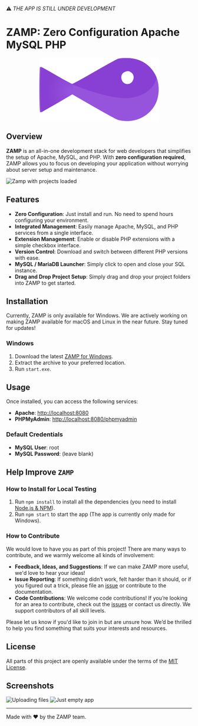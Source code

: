 ⚠️ *THE APP IS STILL UNDER DEVELOPMENT*

# ZAMP: Zero Configuration Apache MySQL PHP

<div style="display: flex; justify-content: center">
  <img src="./src/svg/fishy.svg" alt="ZAMP Logo">
</div>

## Overview

**ZAMP** is an all-in-one development stack for web developers that simplifies the setup of Apache, MySQL, and PHP. With **zero configuration required**, ZAMP allows you to focus on developing your application without worrying about server setup and maintenance.

![Zamp with projects loaded](https://github.com/Axthauvin/ZAMP/assets/45522552/3df3e7be-abd8-46de-b367-5290393de405)

## Features

- **Zero Configuration**: Just install and run. No need to spend hours configuring your environment.
- **Integrated Management**: Easily manage Apache, MySQL, and PHP services from a single interface.
- **Extension Management**: Enable or disable PHP extensions with a simple checkbox interface.
- **Version Control**: Download and switch between different PHP versions with ease.
- **MySQL / MariaDB Launcher**: Simply click to open and close your SQL instance.
- **Drag and Drop Project Setup**: Simply drag and drop your project folders into ZAMP to get started.

## Installation

Currently, ZAMP is only available for Windows. We are actively working on making ZAMP available for macOS and Linux in the near future. Stay tuned for updates!

### Windows

1. Download the latest [ZAMP for Windows](https://github.com/Axthauvin/ZAMP/releases/tag/Windows).
2. Extract the archive to your preferred location.
3. Run `start.exe`.


## Usage

Once installed, you can access the following services:

- **Apache**: [http://localhost:8080](http://localhost:8080)
- **PHPMyAdmin**: [http://localhost:8080/phpmyadmin](http://localhost:8080/phpmyadmin)

### Default Credentials

- **MySQL User**: root
- **MySQL Password**: (leave blank)

## Help Improve `ZAMP`

### How to Install for Local Testing

1. Run `npm install` to install all the dependencies (you need to install [Node.js & NPM](https://docs.npmjs.com/downloading-and-installing-node-js-and-npm)).
2. Run `npm start` to start the app (The app is currently only made for Windows).

### How to Contribute

We would love to have you as part of this project! There are many ways to contribute, and we warmly welcome all kinds of involvement:

- **Feedback, Ideas, and Suggestions**: If we can make ZAMP more useful, we'd love to hear your ideas!
- **Issue Reporting**: If something didn’t work, felt harder than it should, or if you figured out a trick, please file an [issue](https://github.com/Axthauvin/ZAMP/issues) or contribute to the documentation.
- **Code Contributions**: We welcome code contributions! If you’re looking for an area to contribute, check out the [issues](https://github.com/Axthauvin/ZAMP/issues) or contact us directly. We support contributors of all skill levels.

Please let us know if you'd like to join in but are unsure how. We’d be thrilled to help you find something that suits your interests and resources.

## License

All parts of this project are openly available under the terms of the [MIT License](https://github.com/Axthauvin/ZAMP/blob/main/LICENSE).

## Screenshots

![Uploading files](https://github.com/Axthauvin/ZAMP/assets/45522552/aa449b9d-2b87-4970-896b-7d93063791a8)
![Just empty app](https://github.com/Axthauvin/ZAMP/assets/45522552/295dd9bb-7891-4516-a171-e60b90cffdd4)

---

Made with ❤️ by the ZAMP team.

